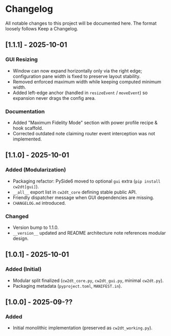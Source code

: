 # Changelog

All notable changes to this project will be documented here. The format loosely follows Keep a Changelog.

## [1.1.1] - 2025-10-01

### GUI Resizing

- Window can now expand horizontally only via the right edge; configuration pane width is fixed to preserve layout stability.
- Removed enforced maximum width while keeping computed minimum width.
- Added left-edge anchor (handled in `resizeEvent` / `moveEvent`) so expansion never drags the config area.

### Documentation

- Added "Maximum Fidelity Mode" section with power profile recipe & hook scaffold.
- Corrected outdated note claiming router event interception was not implemented.

## [1.1.0] - 2025-10-01

### Added (Modularization)

- Packaging refactor: PySide6 moved to optional `gui` extra (`pip install cw2dt[gui]`).
- `__all__` export list in `cw2dt_core` defining stable public API.
- Friendly dispatcher message when GUI dependencies are missing.
- `CHANGELOG.md` introduced.

### Changed

- Version bump to 1.1.0.
- `__version__` updated and README architecture note references modular design.

## [1.0.1] - 2025-10-01

### Added (Initial)

- Modular split finalized (`cw2dt_core.py`, `cw2dt_gui.py`, minimal `cw2dt.py`).
- Packaging metadata (`pyproject.toml`, `MANIFEST.in`).

## [1.0.0] - 2025-09-??

### Added

- Initial monolithic implementation (preserved as `cw2dt_working.py`).
